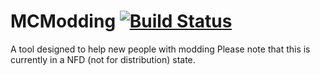 # MCModding [![Build Status](https://travis-ci.com/actuallyasmartname/MCModding.svg?branch=main)](https://travis-ci.com/actuallyasmartname/MCModding)
A tool designed to help new people with modding
Please note that this is currently in a NFD (not for distribution) state.
